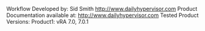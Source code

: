 Workflow Developed by: Sid Smith http://www.dailyhypervisor.com 
Product Documentation available at: http://www.dailyhypervisor.com 
Tested Product Versions: Product1: vRA 7.0, 7.0.1